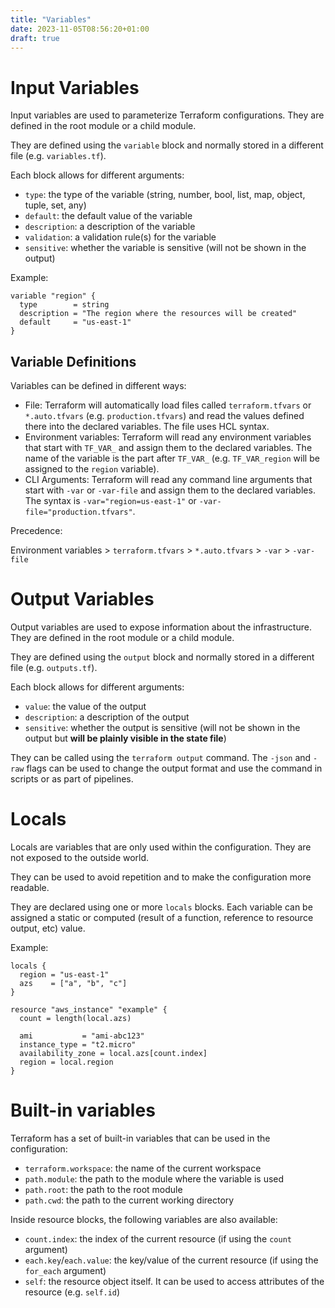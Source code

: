 ```yaml
---
title: "Variables"
date: 2023-11-05T08:56:20+01:00
draft: true
---
```


# Input Variables

Input variables are used to parameterize Terraform configurations. They are defined in the root module or a child module.

They are defined using the `variable` block and normally stored in a different file (e.g. `variables.tf`).

Each block allows for different arguments:

- `type`: the type of the variable (string, number, bool, list, map, object, tuple, set, any)
- `default`: the default value of the variable
- `description`: a description of the variable
- `validation`: a validation rule(s) for the variable
- `sensitive`: whether the variable is sensitive (will not be shown in the output)

Example:

```hcl
variable "region" {
  type        = string
  description = "The region where the resources will be created"
  default     = "us-east-1"
}
```

## Variable Definitions

Variables can be defined in different ways:

- File: Terraform will automatically load files called `terraform.tfvars` or `*.auto.tfvars` (e.g. `production.tfvars`) and read the values defined there into the declared variables. The file uses HCL syntax. 
- Environment variables: Terraform will read any environment variables that start with `TF_VAR_` and assign them to the declared variables. The name of the variable is the part after `TF_VAR_` (e.g. `TF_VAR_region` will be assigned to the `region` variable).
- CLI Arguments: Terraform will read any command line arguments that start with `-var` or `-var-file` and assign them to the declared variables. The syntax is `-var="region=us-east-1"` or `-var-file="production.tfvars"`.

Precedence:

Environment variables > `terraform.tfvars` > `*.auto.tfvars` > `-var` > `-var-file`


# Output Variables

Output variables are used to expose information about the infrastructure. They are defined in the root module or a child module.

They are defined using the `output` block and normally stored in a different file (e.g. `outputs.tf`).

Each block allows for different arguments:
- `value`: the value of the output
- `description`: a description of the output
- `sensitive`: whether the output is sensitive (will not be shown in the output but **will be plainly visible in the state file**)

They can be called using the `terraform output` command. The `-json` and `-raw` flags can be used to change the output format and use the command in scripts or as part of pipelines.

# Locals

Locals are variables that are only used within the configuration. They are not exposed to the outside world. 

They can be used to avoid repetition and to make the configuration more readable.

They are declared using one or more `locals` blocks. Each variable can be assigned a static or computed (result of a function, reference to resource output, etc) value.

Example:

```hcl
locals {
  region = "us-east-1"
  azs    = ["a", "b", "c"]
}

resource "aws_instance" "example" {
  count = length(local.azs)

  ami           = "ami-abc123"
  instance_type = "t2.micro"
  availability_zone = local.azs[count.index]
  region = local.region
}
```

# Built-in variables

Terraform has a set of built-in variables that can be used in the configuration:

- `terraform.workspace`: the name of the current workspace
- `path.module`: the path to the module where the variable is used
- `path.root`: the path to the root module
- `path.cwd`: the path to the current working directory
  
Inside resource blocks, the following variables are also available:

- `count.index`: the index of the current resource (if using the `count` argument)
- `each.key`/`each.value`: the key/value of the current resource (if using the `for_each` argument)
- `self`: the resource object itself. It can be used to access attributes of the resource (e.g. `self.id`)